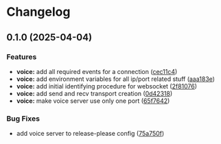 # Changelog

## 0.1.0 (2025-04-04)


### Features

* **voice:** add all required events for a connection ([cec11c4](https://github.com/WerdoxDev/Huginn/commit/cec11c436725daca5ea13857171c0efe25279876))
* **voice:** add environment variables for all ip/port related stuff ([aaa183e](https://github.com/WerdoxDev/Huginn/commit/aaa183e4a60956a88a9dc5e288f53ebe659f6cc1))
* **voice:** add initial identifying procedure for websocket ([2f81076](https://github.com/WerdoxDev/Huginn/commit/2f81076055da43bcb3b5545a8b00b1170726a05d))
* **voice:** add send and recv transport creation ([0d42318](https://github.com/WerdoxDev/Huginn/commit/0d423188babb6eaa5d7151b994f2dcfea8e5b099))
* **voice:** make voice server use only one port ([65f7642](https://github.com/WerdoxDev/Huginn/commit/65f76420c62e38bf180a6c46dece6d013f643f03))


### Bug Fixes

* add voice server to release-please config ([75a750f](https://github.com/WerdoxDev/Huginn/commit/75a750fb9cfd952d1c2649245b00cb1b22d6f6a3))

